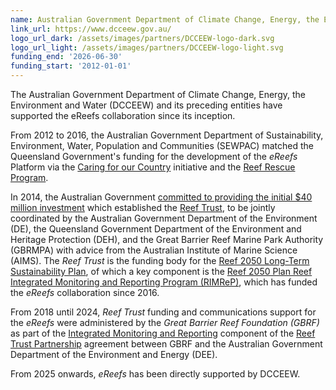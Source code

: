 ```yaml
---
name: Australian Government Department of Climate Change, Energy, the Environment and Water (DCCEEW)
link_url: https://www.dcceew.gov.au/
logo_url_dark: /assets/images/partners/DCCEEW-logo-dark.svg
logo_url_light: /assets/images/partners/DCCEEW-logo-light.svg
funding_end: '2026-06-30'
funding_start: '2012-01-01'
---
```

The Australian Government Department of Climate Change, Energy, the Environment and Water (DCCEEW) and its preceding entities have supported the eReefs collaboration since its inception.

From 2012 to 2016, the Australian Government Department of Sustainability, Environment, Water, Population and Communities (SEWPAC) matched the Queensland Government's funding for the development of the *eReefs* Platform  via the [Caring for our Country](https://www.dcceew.gov.au/environment/land/landcare/past-programs/caring-for-country) initiative and the [Reef Rescue Program](https://webarchive.nla.gov.au/awa/20120318193507/http://www.environment.gov.au/about/grants/pubs/grants-report-dec11.pdf).

In 2014, the Australian Government [committed to providing the initial $40 million investment](https://parlinfo.aph.gov.au/parlInfo/download/media/pressrel/3126498/upload_binary/3126498.pdf;fileType=application%2Fpdf#search=%22media/pressrel/3126498%22) which established the [Reef Trust](https://www.dcceew.gov.au/parks-heritage/great-barrier-reef/protecting/our-investments/reef-trust), to be jointly coordinated by the Australian Government Department of the Environment (DE), the Queensland Government Department of the Environment and Heritage Protection (DEH), and the Great Barrier Reef Marine Park Authority (GBRMPA) with advice from the Australian Institute of Marine Science (AIMS).   The *Reef Trust* is the funding body for the [Reef 2050 Long-Term Sustainability Plan](https://www.dcceew.gov.au/parks-heritage/great-barrier-reef/protecting/reef-2050-plan), of which a key component is the
[Reef 2050 Plan Reef Integrated Monitoring and Reporting Program (RIMReP)](https://www2.gbrmpa.gov.au/our-work/programs-and-projects/reef-2050-integrated-monitoring-and-reporting-program), which has funded the *eReefs* collaboration since 2016.

From 2018 until 2024, *Reef Trust* funding and communications support for the *eReefs* were administered by the *Great Barrier Reef Foundation (GBRF)* as part of the [Integrated Monitoring and Reporting](https://www.barrierreef.org/what-we-do/reef-trust-partnership/integrated-monitoring-and-reporting) component of the [Reef Trust Partnership](https://barrierreef.org/what-we-do/reef-trust-partnership) agreement between GBRF and the Australian Government Department of the Environment and Energy (DEE).

From 2025 onwards, *eReefs* has been directly supported by DCCEEW.
